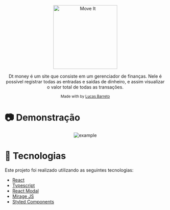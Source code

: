 <p align="center">
   <img src="https://i.imgur.com/gueRFoh.png" alt="Move It" width="200"/>
</p>
   



<p align = "center">
    Dt money é um site que consiste em um gerenciador de finanças. Nele é possível registrar todas as entradas e saídas de dinheiro, e assim visualizar o valor total de todas as transações.
</p>

<div align = "center">
  <sub> Made with by
    <a href="https://github.com/Lucas-barreto1"> Lucas Barreto </a>
  </sub>
</div>

# 📷 Demonstração 
<div align = "center">
    <img alt = "example" src = "https://i.imgur.com/iVwQQow.gif" >
</div>

# 🚀 Tecnologias 
Este projeto foi realizado utilizando as seguintes tecnologias:

* [React](https://reactjs.org/) 
* [Typescript](https://www.typescriptlang.org/) 
* [React Modal](https://www.npmjs.com/package/react-modal)
* [Mirage JS](https://miragejs.com/)
* [Styled Components ](https://styled-components.com/)  



